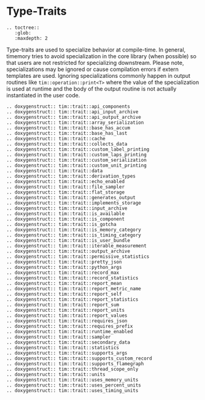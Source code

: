 # Type-Traits

```eval_rst
.. toctree::
   :glob:
   :maxdepth: 2
```

Type-traits are used to specialize behavior at compile-time. In general, timemory
tries to avoid specialization in the core library (when possible) so that users are
not restricted for specializing downstream. Please note, specializations may be ignored
or cause compilation errors if extern templates are used. Ignoring specializations commonly happen in
output routines like `tim::operation::print<T>` where the value of the specialization
is used at runtime and the body of the output routine is not actually instantiated in the
user code. 

```eval_rst
.. doxygenstruct:: tim::trait::api_components
.. doxygenstruct:: tim::trait::api_input_archive
.. doxygenstruct:: tim::trait::api_output_archive
.. doxygenstruct:: tim::trait::array_serialization
.. doxygenstruct:: tim::trait::base_has_accum
.. doxygenstruct:: tim::trait::base_has_last
.. doxygenstruct:: tim::trait::cache
.. doxygenstruct:: tim::trait::collects_data
.. doxygenstruct:: tim::trait::custom_label_printing
.. doxygenstruct:: tim::trait::custom_laps_printing
.. doxygenstruct:: tim::trait::custom_serialization
.. doxygenstruct:: tim::trait::custom_unit_printing
.. doxygenstruct:: tim::trait::data
.. doxygenstruct:: tim::trait::derivation_types
.. doxygenstruct:: tim::trait::echo_enabled
.. doxygenstruct:: tim::trait::file_sampler
.. doxygenstruct:: tim::trait::flat_storage
.. doxygenstruct:: tim::trait::generates_output
.. doxygenstruct:: tim::trait::implements_storage
.. doxygenstruct:: tim::trait::input_archive
.. doxygenstruct:: tim::trait::is_available
.. doxygenstruct:: tim::trait::is_component
.. doxygenstruct:: tim::trait::is_gotcha
.. doxygenstruct:: tim::trait::is_memory_category
.. doxygenstruct:: tim::trait::is_timing_category
.. doxygenstruct:: tim::trait::is_user_bundle
.. doxygenstruct:: tim::trait::iterable_measurement
.. doxygenstruct:: tim::trait::output_archive
.. doxygenstruct:: tim::trait::permissive_statistics
.. doxygenstruct:: tim::trait::pretty_json
.. doxygenstruct:: tim::trait::python_args
.. doxygenstruct:: tim::trait::record_max
.. doxygenstruct:: tim::trait::record_statistics
.. doxygenstruct:: tim::trait::report_mean
.. doxygenstruct:: tim::trait::report_metric_name
.. doxygenstruct:: tim::trait::report_self
.. doxygenstruct:: tim::trait::report_statistics
.. doxygenstruct:: tim::trait::report_sum
.. doxygenstruct:: tim::trait::report_units
.. doxygenstruct:: tim::trait::report_values
.. doxygenstruct:: tim::trait::requires_json
.. doxygenstruct:: tim::trait::requires_prefix
.. doxygenstruct:: tim::trait::runtime_enabled
.. doxygenstruct:: tim::trait::sampler
.. doxygenstruct:: tim::trait::secondary_data
.. doxygenstruct:: tim::trait::statistics
.. doxygenstruct:: tim::trait::supports_args
.. doxygenstruct:: tim::trait::supports_custom_record
.. doxygenstruct:: tim::trait::supports_flamegraph
.. doxygenstruct:: tim::trait::thread_scope_only
.. doxygenstruct:: tim::trait::units
.. doxygenstruct:: tim::trait::uses_memory_units
.. doxygenstruct:: tim::trait::uses_percent_units
.. doxygenstruct:: tim::trait::uses_timing_units
```
